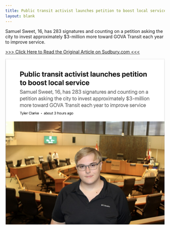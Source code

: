 ```yaml
---
title: Public transit activist launches petition to boost local service
layout: blank
---
```


Samuel Sweet, 16, has 283 signatures and counting on a petition asking the city
to invest approximately $3-million more toward GOVA Transit each year to improve
service.

[\>\>\> Click Here to Read the Original Article on Sudbury.com \<\<\<](https://www.sudbury.com/local-news/public-transit-activist-launches-petition-to-boost-local-service-10482271)

![Public transit activist launches petition to boost local service](2025-04-05.png)
